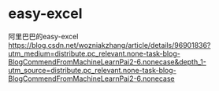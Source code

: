 # easy-excel
阿里巴巴的easy-excel
https://blog.csdn.net/wozniakzhang/article/details/96901836?utm_medium=distribute.pc_relevant.none-task-blog-BlogCommendFromMachineLearnPai2-6.nonecase&depth_1-utm_source=distribute.pc_relevant.none-task-blog-BlogCommendFromMachineLearnPai2-6.nonecase

